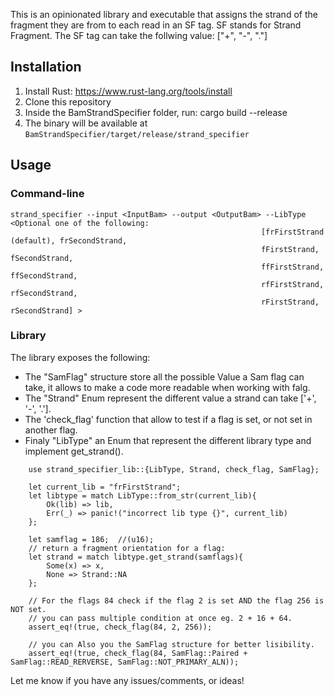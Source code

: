 This is an opinionated library and executable that assigns the strand of the fragment they are from to each read in an SF tag. SF stands for Strand Fragment.
The SF tag can take the follwing value: ["+", "-", "."]

## Installation

1. Install Rust: https://www.rust-lang.org/tools/install
2. Clone this repository
3. Inside the BamStrandSpecifier folder, run:
    cargo build --release
4. The binary will be available at `BamStrandSpecifier/target/release/strand_specifier`

## Usage

### Command-line

```
strand_specifier --input <InputBam> --output <OutputBam> --LibType <Optional one of the following:
                                                        [frFirstStrand (default), frSecondStrand,
                                                        fFirstStrand, fSecondStrand,
                                                        ffFirstStrand, ffSecondStrand,
                                                        rfFirstStrand, rfSecondStrand,
                                                        rFirstStrand, rSecondStrand] >
```

### Library


The library exposes the following:

- The "SamFlag" structure store all the possible Value a Sam flag can take, it allows to make a code more readable when working with falg.
- The "Strand" Enum represent the different value a strand can take ['+', '-', '.'].
- The 'check_flag' function that allow to test if a flag is set, or not set in another flag.
- Finaly "LibType" an Enum that represent the different library type and implement get_strand().

```
    use strand_specifier_lib::{LibType, Strand, check_flag, SamFlag};

    let current_lib = "frFirstStrand";
    let libtype = match LibType::from_str(current_lib){
        Ok(lib) => lib,
        Err(_) => panic!("incorrect lib type {}", current_lib)
    };

    let samflag = 186;  //(u16);
    // return a fragment orientation for a flag:
    let strand = match libtype.get_strand(samflags){
        Some(x) => x,
        None => Strand::NA
    };

    // For the flags 84 check if the flag 2 is set AND the flag 256 is NOT set.
    // you can pass multiple condition at once eg. 2 + 16 + 64.
    assert_eq!(true, check_flag(84, 2, 256));

    // you can Also you the SamFlag structure for better lisibility.
    assert_eq!(true, check_flag(84, SamFlag::Paired +  SamFlag::READ_RERVERSE, SamFlag::NOT_PRIMARY_ALN));

```


Let me know if you have any issues/comments, or ideas!


